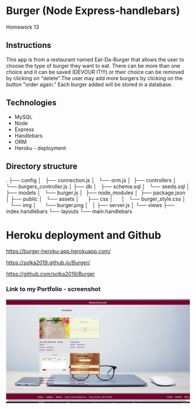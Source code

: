 # Burger (Node Express-handlebars)
Homework 13

## Instructions
This app is from a restaurant named Eat-Da-Burger that allows the user to choose the type of burger they want to eat. There can be more than one choice and it can be saved (DEVOUR IT!!!) or their choice can be removed by clicking on "delete".The user may add more burgers by clicking on the button "order again." Each burger added will be stored in a database.

## Technologies
- MySQL
- Node
- Express
- Handlebars
- ORM
- Heroku - deployment

## Directory structure

.
├── config
│   ├── connection.js
│   └── orm.js
│ 
├── controllers
│   └── burgers_controller.js
│
├── db
│   ├── schema.sql
│   └── seeds.sql
│
├── models
│   └── burger.js
│ 
├── node_modules
│ 
├── package.json
│
├── public
│   └── assets
│       ├── css
│       │   └── burger_style.css
│       └── img
│           └── burger.png
│   
│
├── server.js
│
└── views
    ├── index.handlebars
    └── layouts
        └── main.handlebars


# Heroku deployment and Github 

https://burger-heroku-app.herokuapp.com/

https://solka2019.github.io/Burger/.

https://github.com/solka2019/Burger

### Link to  my Portfolio - screenshot

![Image description](./public/assets/img/burger-portfolio.PNG)
